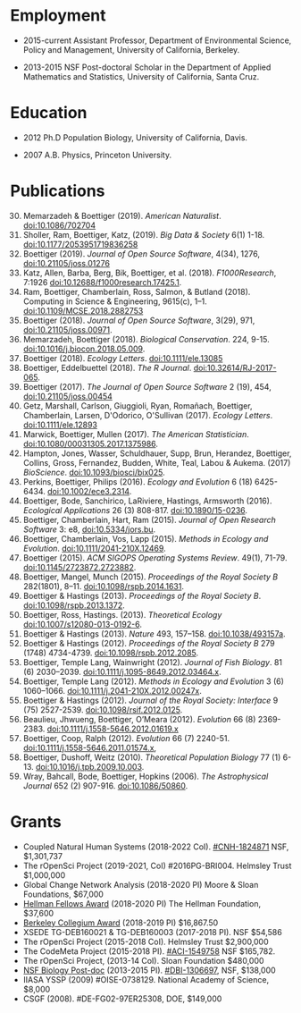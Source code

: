 # Employment

- 2015-current Assistant Professor, 
  Department of Environmental Science, Policy and Management, 
  University of California, Berkeley.

- 2013-2015 NSF Post-doctoral Scholar in the 
  Department of Applied Mathematics and Statistics, 
  University of California, Santa Cruz. 

# Education

- 2012 Ph.D Population Biology, 
  University of California, Davis.

- 2007 A.B. Physics, Princeton University.
  
# Publications


30.  Memarzadeh & Boettiger (2019). *American Naturalist*.
    [doi:10.1086/702704](https://doi.org/10.1086/702704)
29. Sholler, Ram,  Boettiger, Katz, (2019).  *Big Data & Society* 6(1) 1-18. 
    [doi:10.1177/2053951719836258](https://doi.org/10.1177/2053951719836258)
28. Boettiger (2019). *Journal of Open Source Software*, 4(34), 1276,
    [doi:10.21105/joss.01276](https://doi.org/10.21105/joss.01276)
27. Katz, Allen, Barba, Berg, Bik, Boettiger, et al. (2018). *F1000Research*, 7:1926
    [doi:10.12688/f1000research.17425.1](https://doi.org/10.12688/f1000research.17425.1).
26. Ram, Boettiger, Chamberlain, Ross, Salmon, & Butland (2018). Computing in Science & Engineering, 9615(c), 1–1.
    [doi:10.1109/MCSE.2018.2882753](https://doi.org/10.1109/MCSE.2018.2882753)
25. Boettiger (2018). *Journal of Open Source Software*, 3(29), 971,
    [doi:10.21105/joss.00971](https://doi.org/10.21105/joss.00971).
24. Memarzadeh, Boettiger (2018). _Biological Conservation_. 224, 9-15.
    [doi:10.1016/j.biocon.2018.05.009](https://doi.org/10.1016/j.biocon.2018.05.009).
23. Boettiger (2018). _Ecology Letters_.
    [doi:10.1111/ele.13085](https://doi.org/10.1111/ele.13085)
22. Boettiger, Eddelbuettel (2018). _The R Journal_.
    [doi:10.32614/RJ-2017-065](https://doi.org/10.32614/RJ-2017-065).
21. Boettiger (2017).  _The Journal of Open Source Software_ 2 (19), 454,
    [doi:10.21105/joss.00454](https://doi.org/10.21105/joss.00454)
20. Getz, Marshall, Carlson, Giuggioli, Ryan, Romañach,  Boettiger, Chamberlain, Larsen,
    D'Odorico, O'Sullivan (2017). _Ecology Letters_.
    [doi:10.1111/ele.12893](https://doi.org/10.1111/ele.12893)
19. Marwick, Boettiger, Mullen (2017). _The American Statistician_.
    [doi:10.1080/00031305.2017.1375986](https://doi.org/10.1080/00031305.2017.1375986).
18. Hampton, Jones, Wasser, Schuldhauer, Supp, Brun, Herandez, Boettiger, Collins,
    Gross, Fernandez, Budden, White, Teal, Labou & Aukema. (2017) _BioScience_.
    [doi:10.1093/biosci/bix025](https://doi.org/10.1093/biosci/bix025).
17. Perkins, Boettiger, Philips (2016). _Ecology and Evolution_ 6 (18) 6425-6434.
    [doi:10.1002/ece3.2314](http://dx.doi.org/10.1002/ece3.2314).
16. Boettiger, Bode, Sanchirico, LaRiviere, Hastings, Armsworth (2016).
    _Ecological Applications_ 26 (3) 808-817.
    [doi:10.1890/15-0236](http://dx.doi.org/10.1890/15-0236).
15. Boettiger, Chamberlain, Hart, Ram (2015).
    _Journal of Open Research Software_ 3: e8,
    [doi:10.5334/jors.bu](http://dx.doi.org/10.5334/jors.bu).
14. Boettiger, Chamberlain, Vos, Lapp (2015).  *Methods in Ecology and Evolution*.
    [doi:10.1111/2041-210X.12469](http://dx.doi.org/10.1111/2041-210X.12469).
13. Boettiger (2015).  *ACM SIGOPS Operating Systems Review*. 49(1), 71-79.
    [doi:10.1145/2723872.2723882](http://dx.doi.org/10.1145/2723872.2723882).
12. Boettiger, Mangel, Munch (2015).
	  *Proceedings of the Royal Society B* 282(1801), 8–11.
	  [doi:10.1098/rspb.2014.1631](http://dx.doi.org/10.1098/rspb.2014.1631).
11. Boettiger & Hastings (2013). *Proceedings of the Royal Society B*.
	  [doi:10.1098/rspb.2013.1372](http://dx.doi.org/10.1098/rspb.2013.1372).
10. Boettiger, Ross, Hastings. (2013). *Theoretical Ecology*
    [doi:10.1007/s12080-013-0192-6](http://dx.doi.org/10.1007/s12080-013-0192-6).
9. Boettiger & Hastings (2013). *Nature* 493, 157–158.
   [doi:10.1038/493157a](http://dx.doi.org/10.1038/493157a).
8. Boettiger & Hastings (2012). *Proceedings of the Royal Society B* 279 (1748)
   4734-4739. [doi:10.1098/rspb.2012.2085](http://dx.doi.org/10.1098/rspb.2012.2085).
7. Boettiger, Temple Lang, Wainwright (2012).
	  *Journal of Fish Biology*. 81 (6) 2030–2039. 
	 [doi:10.1111/j.1095-8649.2012.03464.x](http://dx.doi.org/10.1111/j.1095-8649.2012.03464.x).
6. Boettiger, Temple Lang (2012).
   *Methods in Ecology and Evolution* 3 (6) 1060–1066.
	 [doi:10.1111/j.2041-210X.2012.00247x](http://dx.doi.org/10.1111/j.2041-210X.2012.00247.x).
5. Boettiger & Hastings (2012). *Journal of the Royal Society: Interface* 9 (75) 2527-2539.
	 [doi:10.1098/rsif.2012.0125](http://dx.doi.org/10.1098/rsif.2012.0125).
4. Beaulieu, Jhwueng, Boettiger, O’Meara (2012).  *Evolution* 66 (8)
	 2369-2383. [doi:10.1111/j.1558-5646.2012.01619.x](http://dx.doi.org/10.1111/j.1558-5646.2012.01619.x)
3. Boettiger, Coop, Ralph (2012). *Evolution* 66 (7) 2240-51.
   [doi:10.1111/j.1558-5646.2011.01574.x](http://dx.doi.org/10.1111/j.1558-5646.2011.01574.x),
2. Boettiger, Dushoff, Weitz (2010). *Theoretical Population Biology* 77 (1) 6-13.
	 [doi:10.1016/j.tpb.2009.10.003](http://dx.doi.org/10.1016/j.tpb.2009.10.003).
1. Wray, Bahcall, Bode, Boettiger, Hopkins (2006). *The Astrophysical Journal* 652 (2)
	 907-916. [doi:10.1086/50860](http://dx.doi.org/10.1086/508600).

# Grants


- Coupled Natural Human Systems (2018-2022 CoI). [#CNH-1824871](https://nsf.gov/awardsearch/showAward?AWD_ID=1824871)  NSF, $1,301,737
- The rOpenSci Project (2019-2021, CoI) #2016PG-BRI004. Helmsley Trust $1,000,000
- Global Change Network Analysis (2018-2020 PI) Moore & Sloan Foundations, $67,000
- [Hellman Fellows Award](https://vpf.berkeley.edu/hellman-fellows-fund) (2018-2020 PI) The Hellman Foundation, $37,600
- [Berkeley Collegium Award](http://collegium.berkeley.edu/) (2018-2019 PI) $16,867.50
- XSEDE TG-DEB160021 & TG-DEB160003 (2017-2018 PI).  NSF $54,586
- The rOpenSci Project (2015-2018 CoI). Helmsley Trust $2,900,000
- The CodeMeta Project (2015-2018 PI). [#ACI-1549758](https://www.nsf.gov/awardsearch/showAward?AWD_ID=1549758) NSF $165,782.
- The rOpenSci Project,  (2013-14 CoI). Sloan Foundation $480,000
- [NSF Biology Post-doc](http://www.nsf.gov/pubs/2012/nsf12497/nsf12497.htm) (2013-2015 PI). [#DBI-1306697](http://www.nsf.gov/awardsearch/showAward?AWD_ID=1306697), NSF, $138,000
- IIASA YSSP (2009)  #OISE-0738129. National Academy of Science, $8,000
- CSGF (2008). #DE-FG02-97ER25308,  DOE, $149,000
